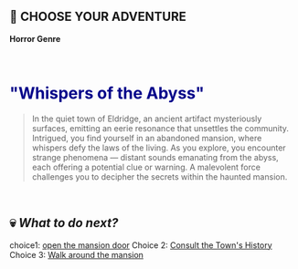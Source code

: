## 📖 CHOOSE YOUR ADVENTURE


**Horror Genre**

<br/>

# <span style="color:darkblue">"Whispers of the Abyss"</span>

> In the quiet town of Eldridge, an ancient artifact mysteriously
> surfaces, emitting an eerie resonance that unsettles the community.
> Intrigued, you find yourself in an abandoned mansion, where whispers
> defy the laws of the living. As you explore, you encounter strange
> phenomena — distant sounds emanating from the abyss, each offering a
> potential clue or warning. A malevolent force challenges you to
> decipher the secrets within the haunted mansion.

<br/>

## 💀 ***What to do next?***

choice1: [open the mansion door](choice1.md)
Choice 2: [Consult the Town's History](choice2.md)
Choice 3: [Walk around the mansion](choice3.md)
